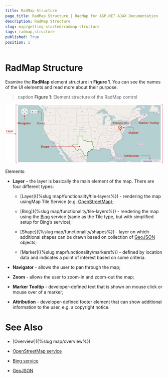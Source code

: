 ```yaml
---
title: RadMap Structure
page_title: RadMap Structure | RadMap for ASP.NET AJAX Documentation
description: RadMap Structure
slug: map/getting-started/radmap-structure
tags: radmap,structure
published: True
position: 1
---
```


# RadMap Structure

Examine the **RadMap** element structure in **Figure 1**. You can see the names of the UI elements and read more about their purpose.

>caption **Figure 1**: Element structure of the RadMap control

![Image illustrating the element structure of the RadMap control](images/Map_Element_Structure.png)

Elements:

* **Layer** – the layer is basically the main element of the map. There are four different types:

	* [Layer]({%slug map/functionality/tile-layers%}) - rendering the map usingMap Tile Service (e.g.	[OpenStreetMap](http://www.openstreetmap.org));

	* [Bing]({%slug map/functionality/tile-layers%}) - rendering the map using the	[Bing](https://www.bingmapsportal.com/) service (same as the Tile type, but with simplified setup for Bing’s service);

	* [Shape]({%slug map/functionality/shapes%}) - layer on which additional shapes can be drawn based on collection of	[GeoJSON](http://geojson.org/) objects;

	* [Marker]({%slug map/functionality/markers%}) - defined by location data and indicates a point of interest based on some criteria.

* **Navigator** - allows the user to pan through the map;

* **Zoom** - allows the user to zoom-in and zoom-out the map;

* **Marker Tooltip** - developer-defined text that is shown on mouse click or mouse over of a marker;

* **Attribution** - developer-defined footer element that can show additional information to the user, e.g. a copyright notice.

# See Also

 * [Overview]({%slug map/overview%})

 * [OpenStreetMap service](http://www.openstreetmap.org)

 * [Bing service](https://www.bingmapsportal.com/)

 * [GeoJSON](http://geojson.org/)
